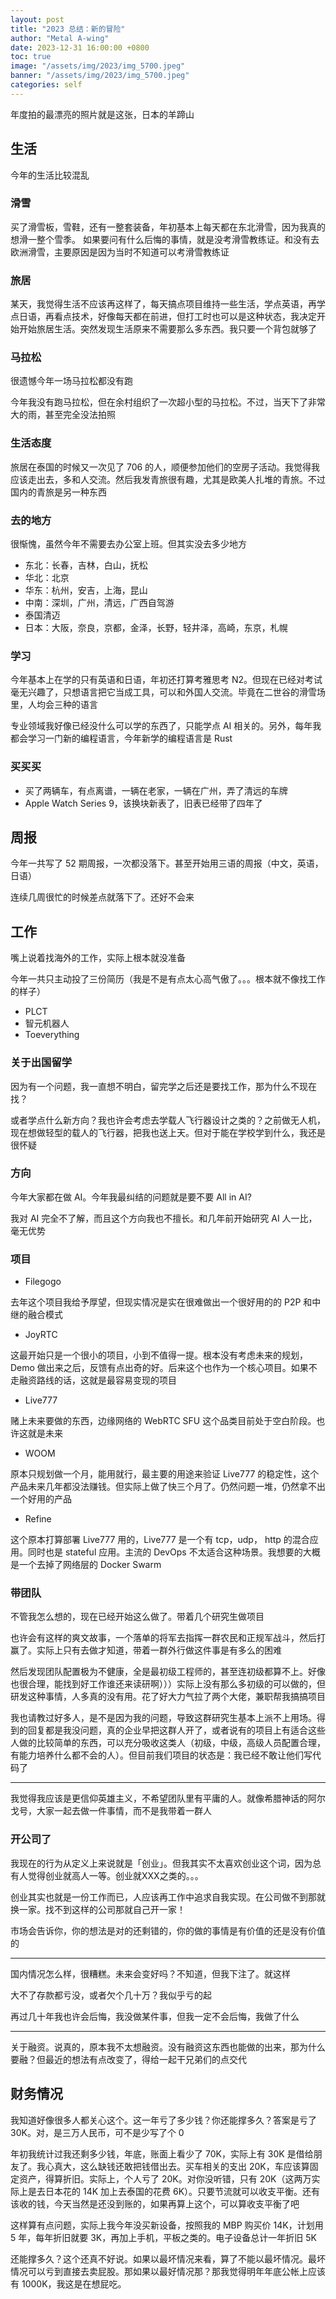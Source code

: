 ```yaml
---
layout: post
title: "2023 总结：新的冒险"
author: "Metal A-wing"
date: 2023-12-31 16:00:00 +0800
toc: true
image: "/assets/img/2023/img_5700.jpeg"
banner: "/assets/img/2023/img_5700.jpeg"
categories: self
---
```


年度拍的最漂亮的照片就是这张，日本的羊蹄山

## 生活

今年的生活比较混乱

### 滑雪

买了滑雪板，雪鞋，还有一整套装备，年初基本上每天都在东北滑雪，因为我真的想滑一整个雪季。
如果要问有什么后悔的事情，就是没考滑雪教练证。和没有去欧洲滑雪，主要原因是因为当时不知道可以考滑雪教练证

### 旅居

某天，我觉得生活不应该再这样了，每天搞点项目维持一些生活，学点英语，再学点日语，再看点技术，好像每天都在前进，但打工时也可以是这种状态，我决定开始开始旅居生活。突然发现生活原来不需要那么多东西。我只要一个背包就够了

### 马拉松

很遗憾今年一场马拉松都没有跑

今年我没有跑马拉松，但在余村组织了一次超小型的马拉松。不过，当天下了非常大的雨，甚至完全没法拍照

### 生活态度

旅居在泰国的时候又一次见了 706 的人，顺便参加他们的空房子活动。我觉得我应该走出去，多和人交流。然后我发青旅很有趣，尤其是欧美人扎堆的青旅。不过国内的青旅是另一种东西

### 去的地方

很惭愧，虽然今年不需要去办公室上班。但其实没去多少地方

- 东北：长春，吉林，白山，抚松
- 华北：北京
- 华东：杭州，安吉，上海，昆山
- 中南：深圳，广州，清远，广西自驾游
- 泰国清迈
- 日本：大阪，奈良，京都，金泽，长野，轻井泽，高崎，东京，札幌

### 学习

今年基本上在学的只有英语和日语，年初还打算考雅思考 N2。但现在已经对考试毫无兴趣了，只想语言把它当成工具，可以和外国人交流。毕竟在二世谷的滑雪场里，人均会三种的语言

专业领域我好像已经没什么可以学的东西了，只能学点 AI 相关的。另外，每年我都会学习一门新的编程语言，今年新学的编程语言是 Rust

### 买买买

- 买了两辆车，有点离谱，一辆在老家，一辆在广州，弄了清远的车牌
- Apple Watch Series 9，该换块新表了，旧表已经带了四年了

## 周报

今年一共写了 52 期周报，一次都没落下。甚至开始用三语的周报（中文，英语，日语）

连续几周很忙的时候差点就落下了。还好不会来

## 工作

嘴上说着找海外的工作，实际上根本就没准备

今年一共只主动投了三份简历（我是不是有点太心高气傲了。。。根本就不像找工作的样子）

- PLCT
- 智元机器人
- Toeverything

### 关于出国留学

因为有一个问题，我一直想不明白，留完学之后还是要找工作，那为什么不现在找？

或者学点什么新方向？我也许会考虑去学载人飞行器设计之类的？之前做无人机，现在想做轻型的载人的飞行器，把我也送上天。但对于能在学校学到什么，我还是很怀疑

### 方向

今年大家都在做 AI。今年我最纠结的问题就是要不要 All in AI?

我对 AI 完全不了解，而且这个方向我也不擅长。和几年前开始研究 AI 人一比，毫无优势

### 项目

- Filegogo

去年这个项目我给予厚望，但现实情况是实在很难做出一个很好用的的 P2P 和中继的融合模式

- JoyRTC

这最开始只是一个很小的项目，小到不值得一提。根本没有考虑未来的规划， Demo 做出来之后，反馈有点出奇的好。后来这个也作为一个核心项目。如果不走融资路线的话，这就是最容易变现的项目

- Live777

赌上未来要做的东西，边缘网络的 WebRTC SFU 这个品类目前处于空白阶段。也许这就是未来

- WOOM

原本只规划做一个月，能用就行，最主要的用途来验证 Live777 的稳定性，这个产品未来几年都没法赚钱。但实际上做了快三个月了。仍然问题一堆，仍然拿不出一个好用的产品

- Refine

这个原本打算部署 Live777 用的，Live777 是一个有 tcp，udp， http 的混合应用。同时也是 stateful 应用。主流的 DevOps 不太适合这种场景。我想要的大概是一个去掉了网络层的 Docker Swarm

### 带团队

不管我怎么想的，现在已经开始这么做了。带着几个研究生做项目

也许会有这样的爽文故事，一个落单的将军去指挥一群农民和正规军战斗，然后打赢了。实际上只有去做才知道，带着一群外行做这件事是有多么的困难

然后发现团队配置极为不健康，全是最初级工程师的，甚至连初级都算不上。好像也很合理，能找到好工作谁还来读研啊）））实际上没有那么多初级的可以做的，但研发这种事情，人多真的没有用。花了好大力气拉了两个大佬，兼职帮我搞搞项目

我也请教过好多人，是不是因为我的问题，导致这群研究生基本上派不上用场。得到的回复都是我没问题，真的企业早把这群人开了，或者说有的项目上有适合这些人做的比较简单的东西，可以充分吸收这类人（初级，中级，高级人员配置合理，有能力培养什么都不会的人）。但目前我们项目的状态是：我已经不敢让他们写代码了

---

我觉得我应该是更信仰英雄主义，不希望团队里有平庸的人。就像希腊神话的阿尔戈号，大家一起去做一件事情，而不是我带着一群人

### 开公司了

我现在的行为从定义上来说就是「创业」。但我其实不太喜欢创业这个词，因为总有人觉得创业就高人一等。创业就XXX之类的。。。

创业其实也就是一份工作而已，人应该再工作中追求自我实现。在公司做不到那就换一家。找不到这样的公司那就自己开一家！

市场会告诉你，你的想法是对的还剩错的，你的做的事情是有价值的还是没有价值的

---

国内情况怎么样，很糟糕。未来会变好吗？不知道，但我下注了。就这样

大不了存款都亏没，或者欠个几十万？我似乎亏的起

再过几十年我也许会后悔，我没做某件事，但我一定不会后悔，我做了什么

---

关于融资。说真的，原本我不太想融资。没有融资这东西也能做的出来，那为什么要融？但最近的想法有点改变了，得给一起干兄弟们的点交代

## 财务情况

我知道好像很多人都关心这个。这一年亏了多少钱？你还能撑多久？答案是亏了 30K。对，是三万人民币，可不是少写了个 0

年初我统计过我还剩多少钱，年底，账面上看少了 70K，实际上有 30K 是借给朋友了。我心真大，这么缺钱还敢把钱借出去。买车相关的支出 20K，车应该算固定资产，得算折旧。实际上，个人亏了 20K。对你没听错，只有 20K（这两万实际上是去日本花的 14K 加上去泰国的花费 6K）。只要节流就可以收支平衡。还有该收的钱，今天当然是还没到账的，如果再算上这个，可以算收支平衡了吧

这样算有点问题，实际上我今年没买新设备，按照我的 MBP 购买价 14K，计划用 5 年，每年折旧就要 3K，再加上手机，平板之类的。电子设备总计一年折旧 5K

还能撑多久？这个还真不好说。如果以最坏情况来看，算了不能以最坏情况。最坏情况可以亏到直接去卖屁股。那如果以最好情况那？那我觉得明年年底公帐上应该有 1000K，我这是在想屁吃。


